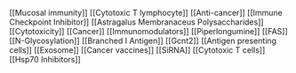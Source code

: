 [[Mucosal immunity]]
[[Cytotoxic T lymphocyte]]
[[Anti-cancer]]
[[Immune Checkpoint Inhibitor]]
[[Astragalus Membranaceus Polysaccharides]]
[[Cytotoxicity]]
[[Cancer]]
[[Immunomodulators]]
[[Piperlongumine]]
[[FAS]]
[[N-Glycosylation]]
[[Branched I Antigen]]
[[Gcnt2]]
[[Antigen presenting cells]]
[[Exosome]]
[[Cancer vaccines]]
[[SiRNA]]
[[Cytotoxic T cells]]
[[Hsp70 Inhibitors]]
